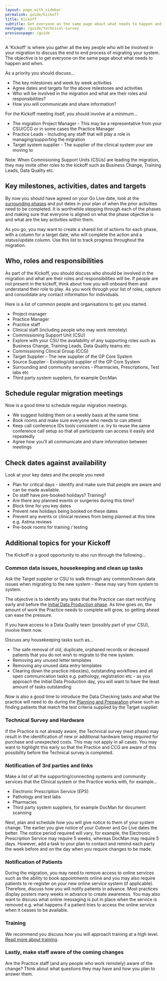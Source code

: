 ```yaml
---
layout: page_with_sidebar
permalink: guide/kickoff
title: Kickoff
subtitle: Get everyone on the same page about what needs to happen and when
nextpage: /guide/technical-survey
previouspage: /guide
---
```


A ‘Kickoff’ is where you gather all the key people who will be involved in your migration to discuss the end to end process of migrating your system. The objective is to get everyone on the same page about what needs to happen and when.

As a priority you should discuss...

* The key milestones and week by week activities
* Agree dates and targets for the above milestones and activities
* Who will be involved in the migration and what are their roles and responsibilities?
* How you will communicate and share information?

For the Kickoff meeting itself, you should involve at a minimum...

* The migration Project Manager - This may be a representative from your CSU/CCG or in some cases the Practice Manager
* Practice Leads - Including any staff that will play a role in managing/supporting the migration
* Target system supplier - The supplier of the clinical system your are moving to

Note: When Commisioning Support Units (CSUs) are leading the migration, they may invite other roles to the kickoff such as Business Change, Training Leads, Data Quality etc.

## Key milestones, activities, dates and targets

By now you should have agreed on your Go Live date, look at the [surrounding phases](/prm-practice-migration/guide) and put dates in your plan of when the prior activities need to be completed. It is worthwhile stepping through each of the phases and making sure that everyone is aligned on what the phase objective is and what are the key activities within them.

As you go, you may want to create a shared list of actions for each phase, with a column for a target date,  who will complete the action and a status/update column. Use this list to track progress throughout the migration.



## Who, roles and responsibilities

As part of the Kickoff, you should discuss who should be involved in the migration and what are their roles and responsibilities will be. If people are not present in the kickoff, think about how you will onboard them and understand their role to play. As you work through your list of roles, capture and consolidate any contact information for individuals. 

Here is a list of common people and organisations to get you started.

* Project manager
* Practice Manager
* Practice staff
* Clinical staff (including people who may work remotely)
* Commissioning Support Unit (CSU)
* Explore with your CSU the availability of any supporting roles such as Business Change, Training Leads, Data Quality teams etc
* Commissioning Clinical Group (CCG)
* Target Supplier - The new supplier of the GP Core System
* Source Supplier - Existing/old supplier of the GP Core System
* Surrounding and community services - Pharmacies, Prescriptions, Test labs etc 
* Third party system suppliers, for example DocMan



## Schedule regular migration meetings

Now is a good time to schedule regular migration meetings.

* We suggest holding them on a weekly basis at the same time.
* Book rooms and make sure everyone who needs to can attend
* Keep call conference IDs tools consistent i.e. try to reuse the same conference call setup so that all participants can access it easily and repeatedly
* Agree how you’ll all communicate and share information between meetings



## Check dates against availability

Look at your key dates and the people you need

* Plan for critical days - identify and make sure that people are aware and can be made available. 
* Do staff have pre-booked holidays? Training?
* Are there any planned events or surgeries during this time?
* Block time for you key dates
* Prevent new holidays being booked on these dates
* Prevent any events or clinical reviews from being planned at this time e.g. Astma reviews
* Pre-book rooms for training / testing



## Additional topics for your Kickoff

The Kickoff is a good opportunity to also run through the following...


### Common data issues, housekeeping and clean up tasks

Ask the Target supplier or CSU to walk through any common/known data issues when migrating to the new system - these may vary from system to system. 

The objective is to identify any tasks that the Practice can start rectifying early and before the [Initial Data Production phase](initial-data-production). As time goes on, the amount of work the Practice needs to complete will grow, so getting ahead can ease the pressure.

If you have access to a Data Quality team (possibly part of your CSU), involve them now.

Discuss any housekeeping tasks such as…

* The safe removal of old, duplicate, orphaned records or deceased patients that you do not wish to migrate to the new system.
* Removing any unused letter templates
* Removing  any unused data entry templates
* Clearing down the practice inbox(es), outstanding workflows and all open communication tasks e.g. pathology, registration etc - as you approach the Initial Data Production day, you will want to have the least amount of tasks outstanding 

Now is also a good time to introduce the Data Checking tasks and what the practice will need to do during the [Planning and Preparation](early-prep-and-planning) phase such as finding patients that match the test criteria supplied by the Target supplier.


### Technical Survey and Hardware
If the Practice is not already aware, the Technical survey (next phase) may result in the identification of new or additional hardware being required for purchase and unexpected costs. This may not apply in all cases. You may want to highlight this early so that the Practice and CCG are aware of this possibility before the Technical survey is completed.


### Notification of 3rd parties and links
Make a list of all the supporting/connecting systems and community services that the Clinical system or the Practice works with, for example...

* Electronic Prescription Service (EPS)
* Pathology and test labs
* Pharmacies
* Third party system suppliers, for example DocMan for document scanning

Next, plan and schedule how you will give notice to them of your system change. The earlier you give notice of your Cutover and Go Live dates the better. The notice period required will vary, for example, the Electronic Prescription Service may require 5 weeks, whereas DocMan may require 5 days. However, add a task to your plan to contact and remind each party the week before and on the day when you require changes to be made.


### Notification of Patients
During the migration, you may need to remove access to online services such as the ability to book appointments online and you may also require patients to re-register on your new online service system (if applicable). Therefore, discuss how you will notify patients in advance. Most practices display posters many weeks in advance to create awareness. You may also want to discuss what online messaging is put in place when the service is removed e.g. what happens if a patient tries to access the online service when it ceases to be available.


### Training
We recommend you discuss how you will approach training at a high level. [Read more about training](training).


### Lastly, make staff aware of the coming changes
Are the Practice staff (and any people who work remotely) aware of the change? Think about what questions they may have and how you plan to answer them.


